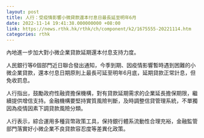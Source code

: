 ```yaml
---
layout: post
title: 人行：受疫情影響小微貸款還本付息日最長延至明年6月
date: 2022-11-14 19:41:38.000000000 +08:00
link: https://news.rthk.hk/rthk/ch/component/k2/1675555-20221114.htm
categories: rthk
---
```


內地進一步加大對小微企業貸款延期還本付息支持力度。

人民銀行等6個部門近日聯合發出通知，今季到期、因疫情影響暫時遇到困難的小微企業貸款，還本付息日期原則上最長可延至明年6月底，延期貸款正常計息，但免收罰息。

人行指出，鼓勵政府性融資擔保機構，對有貸款延期需求的企業延長擔保期限，繼續提供增信支持。金融機構要堅持實質風險判斷，及時調整信貸管理系統，不單獨因為疫情因素下調貸款風險分類。

人行表示，綜合運用多種貨幣政策工具，保持銀行體系流動性合理充裕，金融監管部門落實好小微企業不良貸款容忍度等差異化政策。
